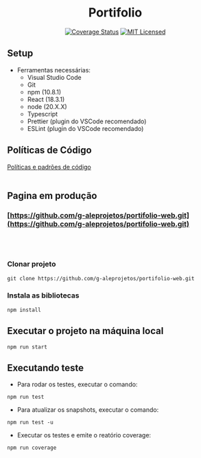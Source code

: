 <H1 align="center">Portifolio</H1>

<div align="center">

[![Coverage Status](https://coveralls.io/repos/github/g-aleprojetos/portifolio-web/badge.svg?branch=main)](https://coveralls.io/github/g-aleprojetos/portifolio-web?branch=main)
 [![MIT Licensed](https://img.shields.io/badge/license-MIT-green.svg)](https://tldrlegal.com/license/mit-license)


</div>

## Setup

- Ferramentas necessárias:
  - Visual Studio Code
  - Git
  - npm (10.8.1)
  - React (18.3.1)
  - node (20.X.X)
  - Typescript
  - Prettier (plugin do VSCode recomendado)
  - ESLint (plugin do VSCode recomendado)

## Políticas de Código

[Políticas e padrões de código](./docs/padroes-de-codigo.md)
</br></br>

## Pagina em produção
### [https://github.com/g-aleprojetos/portifolio-web.git](https://github.com/g-aleprojetos/portifolio-web.git)

</br></br>
### Clonar projeto

```shell
git clone https://github.com/g-aleprojetos/portifolio-web.git
```
### Instala as bibliotecas

```shell
npm install
```

## Executar o projeto na máquina local

```shell
npm run start
```

## Executando teste
- Para rodar os testes, executar o comando:
```shell
npm run test
```

- Para atualizar os snapshots, executar o comando:
```shell
npm run test -u
```

- Executar os testes e emite o reatório coverage:
```shell
npm run coverage
```